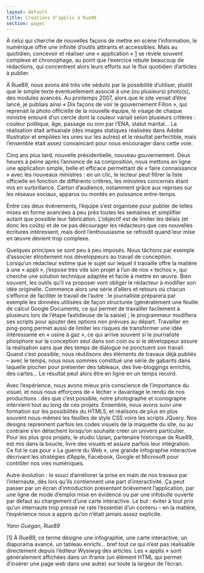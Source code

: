 ```yaml
---
layout: default
title: Créations d’applis à Rue89
section: pages
---
```


À celui qui cherche de nouvelles façons de mettre en scène l’information, le numérique offre une infinité d’outils attirants et accessibles. Mais au quotidien, concevoir et réaliser une « application » [1](#1) se révèle souvent complexe et chronophage, au point que l’exercice rebute beaucoup de rédactions, qui concentrent alors leurs efforts sur le flux quotidien d’articles à publier.

À Rue89, nous avons été très vite séduits par la possibilité d’utiliser, plutôt que le simple texte éventuellement associé à une (ou plusieurs) photo(s), des modules avancés. Au printemps 2007, alors que le site venait d’être lancé, je publiais ainsi « Dix façons de voir le gouvernement Fillon », qui reprenait la photo officielle de la nouvelle équipe, le visage de chaque ministre entouré d’un cercle dont la couleur variait selon plusieurs critères : couleur politique, âge, passage ou non par l’ENA, statut marital... La réalisation était artisanale (des images statiques réalisées dans Adobe Illustrator et empilées les unes sur les autres) et le résultat perfectible, mais l’ensemble était assez convaincant pour nous encourager dans cette voie.

Cinq ans plus tard, nouvelle présidentielle, nouveau gouvernement. Deux heures à peine après l’annonce de sa composition, nous mettons en ligne une application simple, belle et efficace permettant de « faire connaissance » avec les nouveaux ministres : en un clic, le lecteur peut filtrer la liste officielle en fonction de différents critères, les ministres concernés étant mis en surbrillance. Carton d’audience, notamment grâce aux reprises sur les réseaux sociaux, apparus ou montés en puissance entre-temps.

Entre ces deux événements, l’équipe s’est organisée pour publier de telles mises en forme avancées à peu près toutes les semaines et simplifier autant que possible leur fabrication. L’objectif est de limiter les délais (et donc les coûts) et de ne pas décourager les rédacteurs que ces nouvelles écritures intéressent, mais dont l’enthousiasme se refroidit quand leur mise en œuvre devient trop complexe.

Quelques principes se sont peu à peu imposés. Nous tâchons par exemple d’associer étroitement nos développeurs au travail de conception. Lorsqu’un rédacteur estime que le sujet sur lequel il travaille offre la matière à une « appli », j’expose très vite son projet à l’un de nos « techos », qui cherche une solution technique adaptée et facile à mettre en œuvre. Bien souvent, les outils qu’il va proposer vont obliger le rédacteur à modifier son idée originelle. Commence alors une série d’allers et retours où chacun s’efforce de faciliter le travail de l’autre : le journaliste préparera par exemple les données utilisées de façon structurée (généralement une feuille de calcul Google Documents, ce qui permet de travailler facilement à plusieurs lors de l’étape fastidieuse de la saisie) ; le programmeur modifiera ses scripts pour ajouter des options non prévues au départ. Travailler en ping-pong permet aussi de limiter les risques de transformer une idée intéressante en « usine à gaz », ce qui arrive souvent si le journaliste phosphore sur la conception seul dans son coin ou si le développeur assure la réalisation sans que des temps de dialogue ne ponctuent son travail. Quand c’est possible, nous réutilisons des éléments de travaux déjà publiés – avec le temps, nous nous sommes constitué une série de gabarits dans laquelle piocher pour présenter des tableaux, des live-bloggings enrichis, des cartes... Le résultat peut alors être en ligne en un temps record.

Avec l’expérience, nous avons mieux pris conscience de l’importance du visuel, et nous nous efforçons de « lécher » davantage le rendu de nos productions : dès que c’est possible, notre photographe et iconographe intervient tout au long de ces projets. Ensemble, nous avons suivi une formation sur les possibilités du HTML5, et réalisons de plus en plus souvent nous-mêmes les feuilles de style CSS voire les scripts JQuery. Nos designs reprennent parfois les codes visuels de la maquette du site, ou au contraire s’en détachent lorsqu’on souhaite créer un univers particulier. Pour les plus gros projets, le studio Upian, partenaire historique de Rue89, est mis dans la boucle, livre des visuels et assure parfois leur intégration. Ce fut le cas pour « La guerre du Web », une grande infographie interactive décrivant les stratégies d’Apple, Facebook, Google et Microsoft pour contrôler nos vies numériques.

Autre évolution : le souci d’améliorer la prise en main de nos travaux par l’internaute, dès lors qu’ils contiennent une part d’interactivité. Ça peut passer par un écran d’introduction présentant brièvement l’application, par une ligne de mode d’emploi mise en évidence ou par une infobulle ouverte par défaut au chargement d’une carte interactive. Le but : éviter à tout prix qu’un internaute trop pressé ne rate l’essentiel d’un contenu – en la matière, l’expérience nous a appris qu’on n’était jamais assez explicite.

_Yann Guégan, Rue89_

<a id="1"></a>
[1] À Rue89, ce terme désigne une infographie, une carte interactive, un diaporama avancé, un tableau enrichi... bref tout ce qui n’est pas réalisable directement depuis l’éditeur Wysiwyg des articles. Les « applis » sont généralement affichées dans un iframe (un élément HTML qui permet d’insérer une page web dans une autre) sur toute la largeur de l’écran.